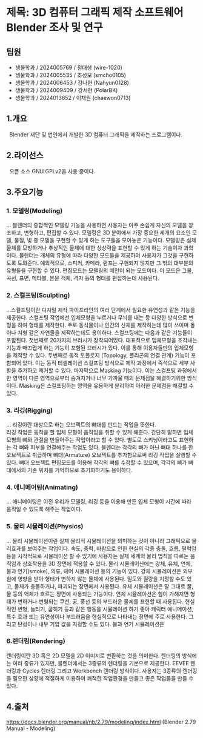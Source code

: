 # 제목: 3D 컴퓨터 그래픽 제작 소프트웨어 Blender 조사 및 연구

## 팀원     
* 생물학과 / 2024005769 / 정대성 (wire-1020)  
* 생물학과 / 2024005535 / 조성모 (smcho0105)   
* 생물학과 / 2024006453 / 강나현 (Nahyun0128)   
* 생물학과 / 2024009409 / 강서현 (PolarBK)    
* 생물학과 / 2024013652 / 이채원 (chaewon0713)

## 1.개요   
&nbsp; Blender 재단 및 법인에서 개발한 3D 컴퓨터 그래픽을 제작하는 프로그램이다.

## 2.라이선스   
&nbsp; 오픈 소스 GNU GPLv2을 사용 중이다.

## 3.주요기능   
### 1. 모델링(Modeling)   
...   블렌더의 종합적인 모델링 기능을 사용하면 사용자는 아주 손쉽게 자신의 모델을 창조하고, 변형하고, 편집할 수 있다.
모델링은 3D 분야에서 가장 중요한 세개의 요소인 모델, 물질, 빛 중 모델을 구현할 수 있게 하는 도구들을 모아놓은 기능이다. 모델링은 실제 물체를 모방하거나 추상적인 물체에 대한 상상력을 표현할 수 있게 하는 기술이자 과학이다. 블렌더는 개체의 유형에 따라 다양한 모드들을 제공하여 사용자가 그것을 구현하도록 도와준다. 예외적으로, 스피커, 카메라, 램프는 구현되지 않지만 그 밖의 대부분의 유형들을 구현할 수 있다. 
편집모드는 모델링의 메인이 되는 모드이다. 이 모드은 그물, 곡선, 표면, 메타볼, 본문 객체, 격자 등의 형태를 편집하는데 사용된다.    
### 2. 스컬프팅(Sculpting)   
...스컬프팅이란 디지털 제작 파이프라인의 여러 단계에서 필요한 유연성과 같은 기능을 제공한다. 스컬프팅 작업에선 입체모형을 누르거나 무늬를 내는 등 다양한 방식으로 변형을 하여 형태를 제작한다. 주로 동식물이나 인간의 신체를 제작하는데 많이 쓰이며 돌이나 지형 같은 자연물을 제작하는데도 용이하다. 
스컬프팅에는 다음과 같은 기능들이 포함된다. 첫번째로 20가지의 브러시가 장착되어있다. 대표적으로 입체모형을 조각내는 기능과 매끄럽게 하는 기능이 포함된 브러시가 있다. 이를 통해 이용자들만의 입체모형을 제작할 수 있다.
 두번째로 동적 토폴로지 (Topology, 폴리곤의 연결 관계) 기능이 포함되어 있다. 이는 동적 테셀레이션 스컬프팅 방식으로 제작 과정에서 즉석으로 세부 사항을 추가하고 제거할 수 있다.
 마지막으로 Masking 기능이다. 이는 스컬프팅 과정에서 한 영역이 다른 영역으로부터 숨겨지거나 너무 가까울 때의 문제점을 해결하기위한 방식이다. Masking은 스컬프팅하는 영역을 유용하게 분리하여 이러한 문제점을 해결할 수 있다.   
### 3. 리깅(Rigging)   
...   리깅이란 대상으로 하는 오브젝트의 뼈대를 만드는 작업을 뜻한다.   
리깅 작업은 동작을 할 입체 모형이 움직임을 취할 수 있게 해준다. 간단히 말하면 입체 모형의 뼈와 관절을 만들어주는 작업이라고 할 수 있다. 별도로 스키닝이라고도 표현하는 각 뼈와 피부를 연결해주는 작업도 있다. 블렌더는 각각의 뼈가 아닌 뼈대 하나를 한 오브젝트로 취급하며 뼈대(Armature) 오브젝트를 추가함으로써 리깅 작업을 실행할 수 있다. 뼈대 오브젝트 편집모드를 이용해 각각의 뼈를 수정할 수 있으며, 각각의 뼈가 뼈대에서의 기존 위치를 기억하므로 초기화하기도 용이하다. 
### 4. 애니메이팅(Animating)   
...   애니메이팅은 이전 우리가 모델링, 리깅 등을 이용해 만든 입체 모형이 시간에 따라 움직일 수 있도록 해주는 작업이다. 
### 5. 물리 시뮬레이션(Physics)   
...  물리 시뮬레이션이란 실제 물리적 시뮬레이션을 의미하는 것이 아니라 그래픽으로 물리효과를 보여주는 작업이다. 속도, 중력, 바람으로 인한 현실의 각종 충돌, 흐름, 펄럭임 등을 시각적으로 시뮬레이션 할 수 있기에 사용자는 실제 세계의 물리 법칙을 따르는 움직임과 상호작용을 3D 장면에 적용할 수 있다. 물리 시뮬레이션에는 강체, 유체, 연체, 불과 연기(smoke), 의류, 헤어 시뮬레이션 등의 기능이 있다. 
 강체 시뮬레이션은 외부 힘에 영향을 받아 형태가 변하지 않는 물체에 사용된다. 밀도와 질량을 지정할 수도 있고, 물체가 충돌하거나, 파괴되는 장면에서 사용된다. 
 유체 시뮬레이션은 말 그대로 꿀, 물 등의 액체가 흐르는 장면에 사용되는 기능이다. 
 연체 시뮬레이션은 힘이 가해지면 형태가 변하거나 변형되는 쿠션, 공, 풍선 등의 부드러운 물체를 표현할 때 사용된다. 현실적인 변형, 늘리기, 굽히기 등과 같은 행동을 시뮬레이션 하기 좋아 캐릭터 애니메이션, 특수 효과 또는 유연성이나 부드러움을 현실적으로 나타내는 장면에 주로 사용한다. 그리고 탄성이나 내부 기압 값을 지정할 수도 있다.
  불과 연기 시뮬레이션은
### 6.렌더링(Rendering)
 렌더링이란 3D 혹은 2D 모델을 2D 이미지로 변환하는 것을 의미한다. 렌더링의 방식에는 여러 종류가 있지만, 블렌더에서는 3종류의 렌더링을 기본으로 제공한다. EEVEE 렌더링과 Cycles 렌더링 그리고 Workbench 렌더링 방식이다. 사용자는 3종류의 렌더링을 필요한 상황에 적절하게 이용하여 쾌적한 작업환경을 만들고 좋은 작업물을 만들 수 있다.

## 4.출처
https://docs.blender.org/manual/nb/2.79/modeling/index.html (Blender 2.79 Manual - Modeling)

